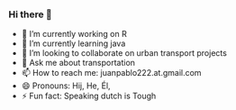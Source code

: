 ### Hi there 👋

- 🔭 I’m currently working on R
- 🌱 I’m currently learning java
- 👯 I’m looking to collaborate on urban transport projects
- 💬 Ask me about transportation
- 📫 How to reach me: juanpablo222.at.gmail.com
- 😄 Pronouns: Hij, He, Él,
- ⚡ Fun fact: Speaking dutch is Tough

